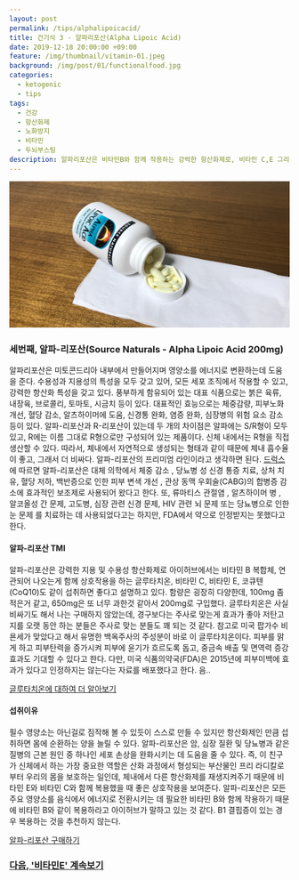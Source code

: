 ```yaml
---
layout: post
permalink: /tips/alphalipoicacid/
title: 건기식 3 - 알파리포산(Alpha Lipoic Acid)
date: 2019-12-18 20:00:00 +09:00
feature: /img/thumbnail/vitamin-01.jpeg
background: /img/post/01/functionalfood.jpg
categories:
  - ketogenic
  - tips
tags:
  - 건강
  - 항산화제
  - 노화방지
  - 비타민
  - 두뇌부스팅
description: 알파리포산은 비타민B와 함께 작용하는 강력한 항산화제로, 비타민 C,E 그리고 글루타티온을 환원시켜 세포손상을 막아주기 때문에 우리 체내에서도 꾸준히 생산되고 있는 화합물로 보충제로 섭취하면 내 몸의 피로도를 더 개선해주겠지.
---
```


![알파리포산](/img/post/01/alphalipoicacid.jpg)

### 세번째, 알파-리포산(Source Naturals - Alpha Lipoic Acid 200mg)

알파리포산은 미토콘드리아 내부에서 만들어지며 영양소를 에너지로 변환하는데 도움을 준다. 수용성과 지용성의 특성을 모두 갖고 있어, 모든 세포 조직에서 작용할 수 있고, 강력한 항산화 특성을 갖고 있다. 풍부하게 함유되어 있는 대표 식품으로는 붉은 육류, 내장육, 브로콜리, 토마토, 시금치 등이 있다. 대표적인 효능으로는 체중감량, 피부노화 개선, 혈당 감소, 알츠하이머에 도움, 신경통 완화, 염증 완화, 심장병의 위험 요소 감소 등이 있다. 알파-리포산과 R-리포산이 있는데 두 개의 차이점은 알파에는 S/R형이 모두 있고, R에는 이름 그대로 R형으로만 구성되어 있는 제품이다. 신체 내에서는 R형을 직접 생산할 수 있다. 따라서, 체내에서 자연적으로 생성되는 형태과 같이 때문에 체내 흡수율이 좋고, 그래서 더 비싸다. 알파-리포산의 프리미엄 라인이라고 생각하면 된다. [드럭스](https://www.drugs.com/mtm/alpha-lipoic-acid)에 따르면 알파-리포산은 대체 의학에서 체중 감소 , 당뇨병 성 신경 통증 치료, 상처 치유, 혈당 저하, 백반증으로 인한 피부 변색 개선 , 관상 동맥 우회술(CABG)의 합병증 감소에 효과적인 보조제로 사용되어 왔다고 한다. 또, 류마티스 관절염 , 알츠하이머 병 , 알코올성 간 문제, 고도병, 심장 관련 신경 문제, HIV 관련 뇌 문제 또는 당뇨병으로 인한 눈 문제 를 치료하는 데 사용되었다고는 하지만, FDA에서 약으로 인정받지는 못했다고 한다.

#### 알파-리포산 TMI

알파-리포산은 강력한 지용 및 수용성 항산화제로 아이허브에서는 비타민 B 복합체, 연관되어 나오는게 함께 상호작용을 하는 글루타치온, 비타민 C, 비타민 E, 코큐텐(CoQ10)도 같이 섭취하면 좋다고 설명하고 있다. 함량은 굉장히 다양한데, 100mg 좀 적은거 같고, 650mg은 또 너무 과한것 같아서 200mg로 구입했다. 글루타치온은 사실 비싸기도 해서 나는 구매하지 않았는데, 경구보다는 주사로 맞는게 효과가 좋아 저탄고지를 오랫 동안 하는 분들은 주사로 맞는 분들도 꽤 되는 것 같다. 참고로 미국 팝가수 비욘세가 맞았다고 해서 유명한 백옥주사의 주성분이 바로 이 글루타치온이다. 피부를 맑게 하고 피부탄력을 증가시켜 피부에 윤기가 흐르도록 돕고, 중금속 배출 및 면역력 증강 효과도 기대할 수 있다고 한다. 다만, 미국 식품의약국(FDA)은 2015년에 피부미백에 효과가 있다고 인정하지는 않는다는 자료를 배포했다고 한다. 음..

[글루타치온에 대하여 더 알아보기](https://gradium.co.kr/glutathione-benefits/)





#### 섭취이유

필수 영양소는 아닌걸로 짐작해 볼 수 있듯이 스스로 만들 수 있지만 항산화제인 만큼 섭취하면 몸에 순환하는 양을 늘릴 수 있다. 알파-리포산은 암, 심장 질환 및 당뇨병과 같은 질병의 근본 원인 중 하나인 세포 손상을 완화시키는 데 도움을 줄 수 있다. 즉, 이 친구가 신체에서 하는 가장 중요한 역할은 산화 과정에서 형성되는 부산물인 프리 라디칼로 부터 우리의 몸을 보호하는 일인데, 체내에서 다른 항산화제를 재생지켜주기 때문에 비타민 E와 비타민 C와 함께 복용했을 때 좋은 상호작용을 보여준다. 알파-리포산은 모든 주요 영양소를 음식에서 에너지로 전환시키는 데 필요한 비타민 B와 함께 작용하기 때문에 비타민 B와 같이 복용하라고 아이허브가 말하고 있는 것 같다. B1 결핍증이 있는 경우 복용하는 것을 추천하지 않는다.

[알파-리포산 구매하기](https://kr.iherb.com/pr/Source-Naturals-Alpha-Lipoic-Acid-200-mg-120-Tablets/1469?rcode=TJR663)





### [다음, '비타민E' 계속보기](https://thisisthereason.com/vitamin-e/)

